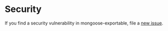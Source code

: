 # Security

If you find a security vulnerability in mongoose-exportable, file a [new issue](https://github.com/lykmapipo/mongoose-exportable/issues).
